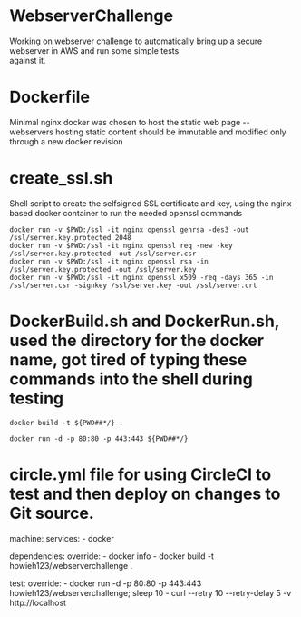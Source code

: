 # WebserverChallenge

Working on webserver challenge to automatically bring up a secure webserver in AWS and run some simple tests  
against it.

# Dockerfile

Minimal nginx docker was chosen to host the static web page -- webservers hosting static content should be immutable and modified only  
through a new docker revision

# create_ssl.sh 

Shell script to create the selfsigned SSL certificate and key, using the nginx based docker container to run the needed openssl commands

    docker run -v $PWD:/ssl -it nginx openssl genrsa -des3 -out /ssl/server.key.protected 2048
    docker run -v $PWD:/ssl -it nginx openssl req -new -key /ssl/server.key.protected -out /ssl/server.csr
    docker run -v $PWD:/ssl -it nginx openssl rsa -in /ssl/server.key.protected -out /ssl/server.key
    docker run -v $PWD:/ssl -it nginx openssl x509 -req -days 365 -in /ssl/server.csr -signkey /ssl/server.key -out /ssl/server.crt

# DockerBuild.sh and DockerRun.sh, used the directory for the docker name, got tired of typing these commands into the shell during testing

    docker build -t ${PWD##*/} .

    docker run -d -p 80:80 -p 443:443 ${PWD##*/}

# circle.yml file for using CircleCI to test and then deploy on changes to Git source. 


machine:
  services:
    - docker

dependencies:
  override:
    - docker info
    - docker build -t howieh123/webserverchallenge .

test:
  override:
    - docker run -d -p 80:80 -p 443:443 howieh123/webserverchallenge; sleep 10
    - curl --retry 10 --retry-delay 5 -v http://localhost
